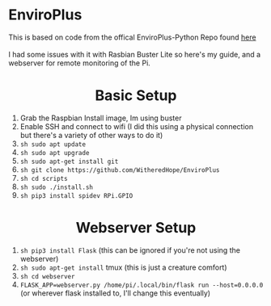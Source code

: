 <h1>EnviroPlus</h1>
<p>
    This is based on code from the offical EnviroPlus-Python Repo found <a href="https://github.com/pimoroni/enviroplus-python">here</a><br><br>
    I had some issues with it with Rasbian Buster Lite so here's my guide, and a webserver for remote monitoring of the Pi.

<h1 align="center">
  Basic Setup
</h1>

1. Grab the Raspbian Install image, Im using buster
2. Enable SSH and connect to wifi (I did this using a physical connection but there's a variety of other ways to do it)
3. ```sh sudo apt update ```
4. ```sh sudo apt upgrade ```
5. ```sh sudo apt-get install git ```
6. ```sh git clone https://github.com/WitheredHope/EnviroPlus```
7. ```sh cd scripts```
8. ```sh sudo ./install.sh```
9. ```sh pip3 install spidev RPi.GPIO```

<h1 align="center">
  Webserver Setup
</h1>

1. ```sh pip3 install Flask``` (this can be ignored if you're not using the webserver)
2. ```sh sudo apt-get install``` tmux (this is just a creature comfort)
3. ```sh cd webserver```
4. ```FLASK_APP=webserver.py /home/pi/.local/bin/flask run --host=0.0.0.0``` (or wherever flask installed to, I'll change this eventually)
</p> 